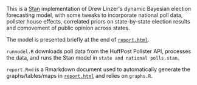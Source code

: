 This is a [Stan](http://mc-stan.org) implementation of Drew Linzer's dynamic Bayesian election forecasting model, with some tweaks to incorporate national poll data, pollster house effects, correlated priors on state-by-state election results and comovement of public opinion across states. 

The model is presented briefly at the end of [`report.html`](http://pkremp.github.io/report.html).

`runmodel.R` downloads poll data from the HuffPost Pollster API, processes the data, and runs the Stan model in `state and national polls.stan`.

`report.Rmd` is a Rmarkdown document used to automatically generate the graphs/tables/maps in [`report.html`](http://pkremp.github.io/report.html) and relies on `graphs.R`.


